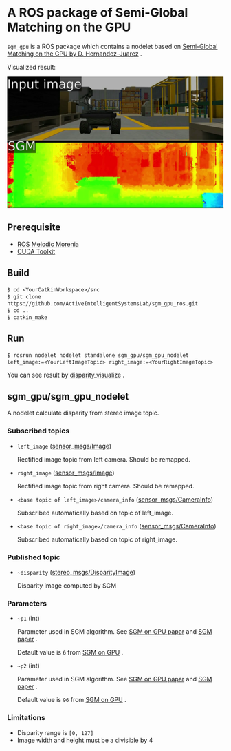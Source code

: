 # A ROS package of Semi-Global Matching on the GPU

`sgm_gpu` is a ROS package which contains a nodelet based on [Semi-Global Matching on the GPU by D. Hernandez-Juarez](https://github.com/dhernandez0/sgm) .

Visualized result:

![Result](images/sgm_sample.png)

## Prerequisite

- [ROS Melodic Morenia](http://wiki.ros.org/melodic)
- [CUDA Toolkit](https://developer.nvidia.com/cuda-toolkit)

## Build

```
$ cd <YourCatkinWorkspace>/src
$ git clone https://github.com/ActiveIntelligentSystemsLab/sgm_gpu_ros.git
$ cd ..
$ catkin_make
```

## Run 

```
$ rosrun nodelet nodelet standalone sgm_gpu/sgm_gpu_nodelet left_image:=<YourLeftImageTopic> right_image:=<YourRightImageTopic>
```

You can see result by [disparity_visualize](https://github.com/ActiveIntelligentSystemsLab/disparity_visualize) .

## sgm_gpu/sgm_gpu_nodelet

A nodelet calculate disparity from stereo image topic.

### Subscribed topics

- `left_image` ([sensor_msgs/Image](http://docs.ros.org/api/sensor_msgs/html/msg/Image.html))
  
  Rectified image topic from left camera.
  Should be remapped.

- `right_image` ([sensor_msgs/Image](http://docs.ros.org/api/sensor_msgs/html/msg/Image.html))

  Rectified image topic from right camera. Should be remapped.

- `<base topic of left_image>/camera_info` ([sensor_msgs/CameraInfo](http://docs.ros.org/api/sensor_msgs/html/msg/CameraInfo.html))

  Subscribed automatically based on topic of left_image.

- `<base topic of right_image>/camera_info` ([sensor_msgs/CameraInfo](http://docs.ros.org/api/sensor_msgs/html/msg/CameraInfo.html))

  Subscribed automatically based on topic of right_image.

### Published topic

- `~disparity` ([stereo_msgs/DisparityImage](http://docs.ros.org/api/stereo_msgs/html/msg/DisparityImage.html))

  Disparity image computed by SGM

### Parameters

- `~p1` (int)

  Parameter used in SGM algorithm.
  See [SGM on GPU papar](https://www.sciencedirect.com/science/article/pii/S1877050916306561) and [SGM paper](https://ieeexplore.ieee.org/document/4359315) .

  Default value is `6` from [SGM on GPU](https://github.com/dhernandez0/sgm) .

- `~p2` (int) 

  Parameter used in SGM algorithm.
  See [SGM on GPU papar](https://www.sciencedirect.com/science/article/pii/S1877050916306561) and [SGM paper](https://ieeexplore.ieee.org/document/4359315) .

  Default value is `96` from [SGM on GPU](https://github.com/dhernandez0/sgm) .

### Limitations

- Disparity range is `[0, 127]`
- Image width and height must be a divisible by 4
